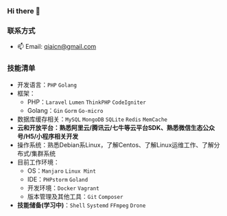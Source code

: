 ### Hi there 👋

<!--
**cnbattle/cnbattle** is a ✨ _special_ ✨ repository because its `README.md` (this file) appears on your GitHub profile.

Here are some ideas to get you started:

- 🔭 I’m currently working on ...
- 🌱 I’m currently learning ...
- 👯 I’m looking to collaborate on ...
- 🤔 I’m looking for help with ...
- 💬 Ask me about ...
- 📫 How to reach me: ...
- 😄 Pronouns: ...
- ⚡ Fun fact: ...
-->

### 联系方式

- 📫 Email: qiaicn@gmail.com

### 技能清单

- 开发语言：`PHP` `Golang`
- 框架：
   - PHP：`Laravel` `Lumen` `ThinkPHP` `CodeIgniter`
   - Golang：`Gin` `Gorm` `Go-micro`
- 数据库缓存相关：`MySQL` `MongoDB` `SQLite` `Redis` `MemCache` 
- **云和开放平台：熟悉阿里云/腾讯云/七牛等云平台SDK、熟悉微信生态公众号/H5/小程序相关开发**
- 操作系统：熟悉Debian系Linux，了解Centos、了解Linux运维工作、了解分布式/集群系统
- 目前工作环境： 
  - OS：`Manjaro` `Linux Mint`
  - IDE：`PHPstorm` `Goland`
  - 开发环境：`Docker` `Vagrant`
  - 版本管理及其他工具：`Git` `Composer`
- **技能储备(学习中)**：`Shell` `Systemd` `FFmpeg` `Drone`
